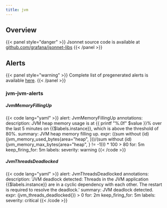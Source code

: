 ```yaml
---
title: jvm
---
```


## Overview



{{< panel style="danger" >}}
Jsonnet source code is available at [github.com/grafana/jsonnet-libs](https://github.com/grafana/jsonnet-libs/tree/master/jvm-mixin)
{{< /panel >}}

## Alerts

{{< panel style="warning" >}}
Complete list of pregenerated alerts is available [here](https://github.com/monitoring-mixins/website/blob/master/assets/jvm/alerts.yaml).
{{< /panel >}}

### jvm-jvm-alerts

##### JvmMemoryFillingUp

{{< code lang="yaml" >}}
alert: JvmMemoryFillingUp
annotations:
  description: JVM heap memory usage is at {{ printf "%.0f" $value }}% over the last
    5 minutes on {{$labels.instance}}, which is above the threshold of 80%.
  summary: JVM heap memory filling up.
expr: ((sum without (id) (jvm_memory_used_bytes{area="heap", }))/(sum without (id)
  (jvm_memory_max_bytes{area="heap", } != -1))) * 100 > 80
for: 5m
keep_firing_for: 5m
labels:
  severity: warning
{{< /code >}}
 
##### JvmThreadsDeadlocked

{{< code lang="yaml" >}}
alert: JvmThreadsDeadlocked
annotations:
  description: 'JVM deadlock detected: Threads in the JVM application {{$labels.instance}}
    are in a cyclic dependency with each other. The restart is required to resolve
    the deadlock.'
  summary: JVM deadlock detected.
expr: (jvm_threads_deadlocked{}) > 0
for: 2m
keep_firing_for: 5m
labels:
  severity: critical
{{< /code >}}
 
